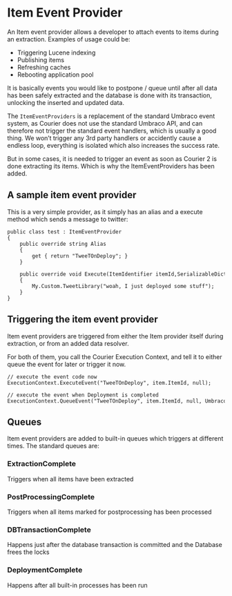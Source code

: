 # Item Event Provider

An Item event provider allows a developer to attach events to items during an extraction.  Examples of usage could be:

* Triggering Lucene indexing
* Publishing items
* Refreshing caches
* Rebooting application pool

It is basically events you would like to postpone / queue until after all data has been safely extracted and the database is done with its transaction, unlocking the inserted and updated data. 

The `ItemEventProviders` is a replacement of the standard Umbraco event system, as Courier does not use the standard Umbraco API, and can therefore not trigger the standard event handlers, which is usually a good thing. We won’t trigger any 3rd party handlers or accidently cause a endless loop, everything is isolated which also increases the success rate.

But in some cases, it is needed to trigger an event as soon as Courier 2 is done extracting its items. Which is why the ItemEventProviders has been added.

## A sample item event provider
This is a very simple provider, as it simply has an alias and a execute method which sends a message to twitter:

	public class test : ItemEventProvider
	{
	    public override string Alias
	    {
	        get { return "TweeTOnDeploy"; }
	    }
	
	    public override void Execute(ItemIdentifier itemId,SerializableDictionary<string, string> Parameters)
	    {
	        My.Custom.TweetLibrary("woah, I just deployed some stuff");
	    }
	}
	
## Triggering the item event provider
Item event providers are triggered from either the Item provider itself during extraction, or from an added data resolver.  

For both of them, you call the Courier Execution Context, and tell it to either queue the event for later or trigger it now.

	// execute the event code now
	ExecutionContext.ExecuteEvent("TweeTOnDeploy", item.ItemId, null);
	 
	// execute the event when Deployment is completed
	ExecutionContext.QueueEvent("TweeTOnDeploy", item.ItemId, null, Umbraco.Courier.Core.Enums.EventManagerSystemQueues.DeploymentComplete);
	
	
## Queues
Item event providers are added to built-in queues which triggers at different times. The standard queues are:

### ExtractionComplete
Triggers when all items have been extracted
### PostProcessingComplete
Triggers when all items marked for postprocessing has been processed
### DBTransactionComplete
Happens just after the database transaction is committed and the Database frees the locks
### DeploymentComplete
Happens after all built-in processes has been run